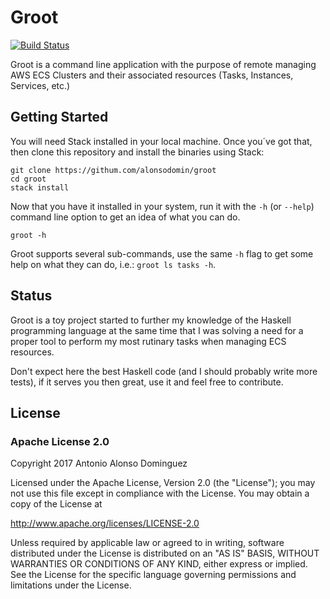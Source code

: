 # Groot

[![Build Status](https://travis-ci.org/alonsodomin/groot.svg?branch=master)](https://travis-ci.org/alonsodomin/groot)

Groot is a command line application with the purpose of remote managing AWS ECS Clusters and
 their associated resources (Tasks, Instances, Services, etc.)

## Getting Started

You will need Stack installed in your local machine. Once you´ve got that, then clone this
 repository and install the binaries using Stack:

```
git clone https://githum.com/alonsodomin/groot
cd groot
stack install
```

Now that you have it installed in your system, run it with the `-h` (or `--help`) command line
 option to get an idea of what you can do.

```
groot -h
```

Groot supports several sub-commands, use the same `-h` flag to get some help on what they can do,
 i.e.: `groot ls tasks -h`.

## Status

Groot is a toy project started to further my knowledge of the Haskell programming language
 at the same time that I was solving a need for a proper tool to perform my most rutinary
 tasks when managing ECS resources.

Don't expect here the best Haskell code (and I should probably write more tests), if it serves
 you then great, use it and feel free to contribute.

## License

### Apache License 2.0

Copyright 2017 Antonio Alonso Dominguez

Licensed under the Apache License, Version 2.0 (the "License");
you may not use this file except in compliance with the License.
You may obtain a copy of the License at

http://www.apache.org/licenses/LICENSE-2.0

Unless required by applicable law or agreed to in writing, software
distributed under the License is distributed on an "AS IS" BASIS,
WITHOUT WARRANTIES OR CONDITIONS OF ANY KIND, either express or implied.
See the License for the specific language governing permissions and
limitations under the License.